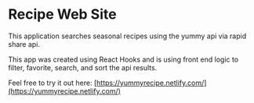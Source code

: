 # Recipe Web Site

This application searches seasonal recipes using the yummy api via rapid share api.

This app was created using React Hooks and is using front end logic to filter, favorite, search, and sort the api results.

Feel free to try it out here: [https://yummyrecipe.netlify.com/](https://yummyrecipe.netlify.com/)
